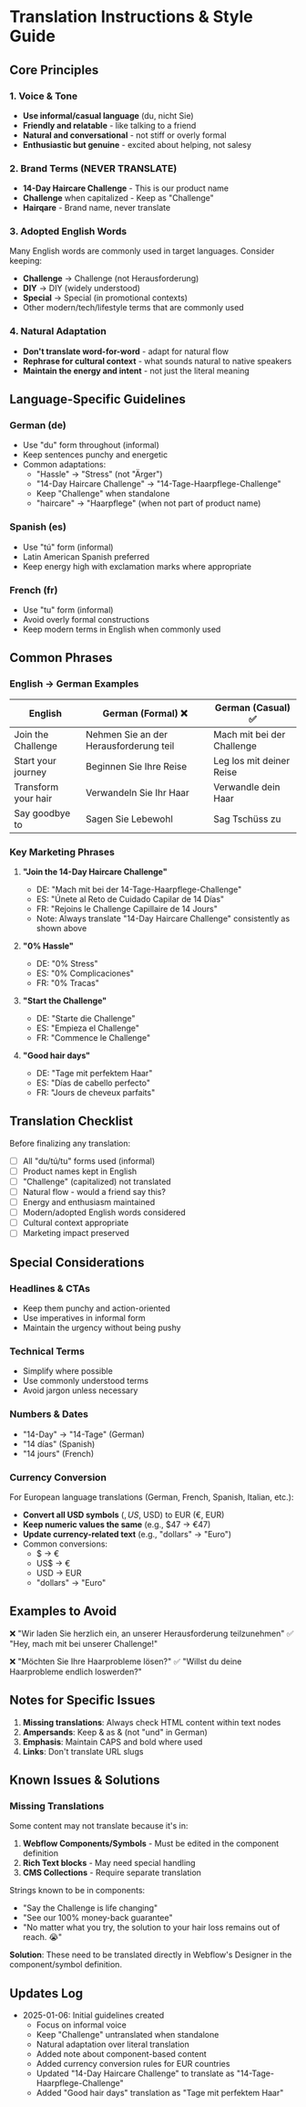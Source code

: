 # Translation Instructions & Style Guide

## Core Principles

### 1. Voice & Tone
- **Use informal/casual language** (du, nicht Sie)
- **Friendly and relatable** - like talking to a friend
- **Natural and conversational** - not stiff or overly formal
- **Enthusiastic but genuine** - excited about helping, not salesy

### 2. Brand Terms (NEVER TRANSLATE)
- **14-Day Haircare Challenge** - This is our product name
- **Challenge** when capitalized - Keep as "Challenge"
- **Hairqare** - Brand name, never translate

### 3. Adopted English Words
Many English words are commonly used in target languages. Consider keeping:
- **Challenge** → Challenge (not Herausforderung)
- **DIY** → DIY (widely understood)
- **Special** → Special (in promotional contexts)
- Other modern/tech/lifestyle terms that are commonly used

### 4. Natural Adaptation
- **Don't translate word-for-word** - adapt for natural flow
- **Rephrase for cultural context** - what sounds natural to native speakers
- **Maintain the energy and intent** - not just the literal meaning

## Language-Specific Guidelines

### German (de)
- Use "du" form throughout (informal)
- Keep sentences punchy and energetic
- Common adaptations:
  - "Hassle" → "Stress" (not "Ärger")
  - "14-Day Haircare Challenge" → "14-Tage-Haarpflege-Challenge"
  - Keep "Challenge" when standalone
  - "haircare" → "Haarpflege" (when not part of product name)

### Spanish (es)
- Use "tú" form (informal)
- Latin American Spanish preferred
- Keep energy high with exclamation marks where appropriate

### French (fr)
- Use "tu" form (informal)
- Avoid overly formal constructions
- Keep modern terms in English when commonly used

## Common Phrases

### English → German Examples

| English | German (Formal) ❌ | German (Casual) ✅ |
|---------|------------------|-------------------|
| Join the Challenge | Nehmen Sie an der Herausforderung teil | Mach mit bei der Challenge |
| Start your journey | Beginnen Sie Ihre Reise | Leg los mit deiner Reise |
| Transform your hair | Verwandeln Sie Ihr Haar | Verwandle dein Haar |
| Say goodbye to | Sagen Sie Lebewohl | Sag Tschüss zu |

### Key Marketing Phrases

1. **"Join the 14-Day Haircare Challenge"**
   - DE: "Mach mit bei der 14-Tage-Haarpflege-Challenge"
   - ES: "Únete al Reto de Cuidado Capilar de 14 Días"
   - FR: "Rejoins le Challenge Capillaire de 14 Jours"
   - Note: Always translate "14-Day Haircare Challenge" consistently as shown above

2. **"0% Hassle"**
   - DE: "0% Stress"
   - ES: "0% Complicaciones"
   - FR: "0% Tracas"

3. **"Start the Challenge"**
   - DE: "Starte die Challenge"
   - ES: "Empieza el Challenge"
   - FR: "Commence le Challenge"

4. **"Good hair days"**
   - DE: "Tage mit perfektem Haar"
   - ES: "Días de cabello perfecto"
   - FR: "Jours de cheveux parfaits"

## Translation Checklist

Before finalizing any translation:

- [ ] All "du/tú/tu" forms used (informal)
- [ ] Product names kept in English
- [ ] "Challenge" (capitalized) not translated
- [ ] Natural flow - would a friend say this?
- [ ] Energy and enthusiasm maintained
- [ ] Modern/adopted English words considered
- [ ] Cultural context appropriate
- [ ] Marketing impact preserved

## Special Considerations

### Headlines & CTAs
- Keep them punchy and action-oriented
- Use imperatives in informal form
- Maintain the urgency without being pushy

### Technical Terms
- Simplify where possible
- Use commonly understood terms
- Avoid jargon unless necessary

### Numbers & Dates
- "14-Day" → "14-Tage" (German)
- "14 días" (Spanish)
- "14 jours" (French)

### Currency Conversion
For European language translations (German, French, Spanish, Italian, etc.):
- **Convert all USD symbols** ($, US$, USD) to EUR (€, EUR)
- **Keep numeric values the same** (e.g., $47 → €47)
- **Update currency-related text** (e.g., "dollars" → "Euro")
- Common conversions:
  - $ → €
  - US$ → €
  - USD → EUR
  - "dollars" → "Euro"

## Examples to Avoid

❌ "Wir laden Sie herzlich ein, an unserer Herausforderung teilzunehmen"
✅ "Hey, mach mit bei unserer Challenge!"

❌ "Möchten Sie Ihre Haarprobleme lösen?"
✅ "Willst du deine Haarprobleme endlich loswerden?"

## Notes for Specific Issues

1. **Missing translations**: Always check HTML content within text nodes
2. **Ampersands**: Keep & as & (not "und" in German)
3. **Emphasis**: Maintain CAPS and bold where used
4. **Links**: Don't translate URL slugs

## Known Issues & Solutions

### Missing Translations
Some content may not translate because it's in:
1. **Webflow Components/Symbols** - Must be edited in the component definition
2. **Rich Text blocks** - May need special handling
3. **CMS Collections** - Require separate translation

Strings known to be in components:
- "Say the Challenge is life changing"
- "See our 100% money-back guarantee"
- "No matter what you try, the solution to your hair loss remains out of reach. 😭"

**Solution**: These need to be translated directly in Webflow's Designer in the component/symbol definition.

## Updates Log

- 2025-01-06: Initial guidelines created
  - Focus on informal voice
  - Keep "Challenge" untranslated when standalone
  - Natural adaptation over literal translation
  - Added note about component-based content
  - Added currency conversion rules for EUR countries
  - Updated "14-Day Haircare Challenge" to translate as "14-Tage-Haarpflege-Challenge"
  - Added "Good hair days" translation as "Tage mit perfektem Haar"